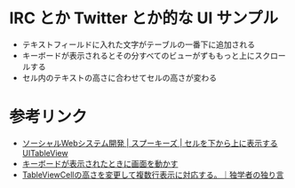 IRC とか Twitter とか的な UI サンプル
======================
- テキストフィールドに入れた文字がテーブルの一番下に追加される
- キーボードが表示されるとその分すべてのビューがずももっと上にスクロールする
- セル内のテキストの高さに合わせてセルの高さが変わる

参考リンク
======================
- [ソーシャルWebシステム開発 | スプーキーズ | セルを下から上に表示するUITableView](http://www.spookies.co.jp/laboblog/iphone/%E3%82%BB%E3%83%AB%E3%82%92%E4%B8%8B%E3%81%8B%E3%82%89%E4%B8%8A%E3%81%AB%E8%A1%A8%E7%A4%BA%E3%81%99%E3%82%8Buitableview "ソーシャルWebシステム開発 | スプーキーズ | セルを下から上に表示するUITableView")
- [キーボードが表示されたときに画面を動かす](http://www.toyship.org/archives/679 "キーボードが表示されたときに画面を動かす")
- [TableViewCellの高さを変更して複数行表示に対応する。｜独学者の独り言](http://ameblo.jp/dokugakumono/entry-10852241820.html "TableViewCellの高さを変更して複数行表示に対応する。｜独学者の独り言")
